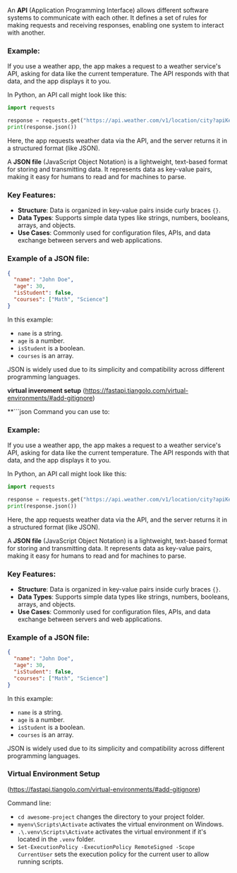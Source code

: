 An **API** (Application Programming Interface) allows different software systems to communicate with each other. It defines a set of rules for making requests and receiving responses, enabling one system to interact with another.

### Example:
If you use a weather app, the app makes a request to a weather service's API, asking for data like the current temperature. The API responds with that data, and the app displays it to you.

In Python, an API call might look like this:

```python
import requests

response = requests.get("https://api.weather.com/v1/location/city?apiKey=your_key")
print(response.json())
```

Here, the app requests weather data via the API, and the server returns it in a structured format (like JSON).



A **JSON file** (JavaScript Object Notation) is a lightweight, text-based format for storing and transmitting data. It represents data as key-value pairs, making it easy for humans to read and for machines to parse.

### Key Features:
- **Structure**: Data is organized in key-value pairs inside curly braces `{}`.
- **Data Types**: Supports simple data types like strings, numbers, booleans, arrays, and objects.
- **Use Cases**: Commonly used for configuration files, APIs, and data exchange between servers and web applications.

### Example of a JSON file:
```json
{
  "name": "John Doe",
  "age": 30,
  "isStudent": false,
  "courses": ["Math", "Science"]
}
```

In this example:
- `name` is a string.
- `age` is a number.
- `isStudent` is a boolean.
- `courses` is an array.

JSON is widely used due to its simplicity and compatibility across different programming languages.

**virtual inveroment setup**
(https://fastapi.tiangolo.com/virtual-environments/#add-gitignore)


**```json
Command you can use to:
### Example:
If you use a weather app, the app makes a request to a weather service's API, asking for data like the current temperature. The API responds with that data, and the app displays it to you.

In Python, an API call might look like this:

```python
import requests

response = requests.get("https://api.weather.com/v1/location/city?apiKey=your_key")
print(response.json())
```

Here, the app requests weather data via the API, and the server returns it in a structured format (like JSON).

A **JSON file** (JavaScript Object Notation) is a lightweight, text-based format for storing and transmitting data. It represents data as key-value pairs, making it easy for humans to read and for machines to parse.

### Key Features:
- **Structure**: Data is organized in key-value pairs inside curly braces `{}`.
- **Data Types**: Supports simple data types like strings, numbers, booleans, arrays, and objects.
- **Use Cases**: Commonly used for configuration files, APIs, and data exchange between servers and web applications.

### Example of a JSON file:
```json
{
  "name": "John Doe",
  "age": 30,
  "isStudent": false,
  "courses": ["Math", "Science"]
}
```

In this example:
- `name` is a string.
- `age` is a number.
- `isStudent` is a boolean.
- `courses` is an array.

JSON is widely used due to its simplicity and compatibility across different programming languages.

### Virtual Environment Setup
(https://fastapi.tiangolo.com/virtual-environments/#add-gitignore)

Command line: 
- `cd awesome-project` changes the directory to your project folder.
- `myenv\Scripts\Activate` activates the virtual environment on Windows.
- `.\.venv\Scripts\Activate` activates the virtual environment if it's located in the `.venv` folder.
- `Set-ExecutionPolicy -ExecutionPolicy RemoteSigned -Scope CurrentUser` sets the execution policy for the current user to allow running scripts.






